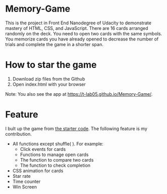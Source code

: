 # Memory-Game
  This is the project in Front End Nanodegree of Udacity to demonstrate mastery of HTML, CSS, and JavaScript.
  There are 16 cards arranged randomly on the deck. You need to open two cards with the same symbols. You memorize cards you have already opened to decrease the number of trials and complete the game in a shorter span.
  
# How to star the game
 1. Download zip files from the Github
 2. Open index.html with your browser
 
 Note: You also see the app at https://t-lab05.github.io/Memory-Game/.
 
# Feature
  I bult up the game from [the starter code](https://github.com/udacity/fend-project-memory-game). 
  The following feature is my contribution.
  * All functions except shuffle( ). 
    For example:
    * Click events for cards
    * Functions to manage open cards
    * The function to compare two cards
    * The function to check completion
  * CSS animation for cards
  * Star rate
  * Time counter
  * Win Screen
  
  
  



